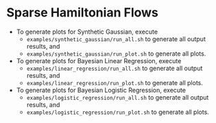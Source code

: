 # Sparse Hamiltonian Flows

* To generate plots for Synthetic Gaussian, execute 
    * `examples/synthetic_gaussian/run_all.sh` to generate all output results, and
    * `examples/synthetic_gaussian/run_plot.sh` to generate all plots.
* To generate plots for Bayesian Linear Regression, execute 
    * `examples/linear_regression/run_all.sh` to generate all output results, and
    * `examples/linear_regression/run_plot.sh` to generate all plots.
* To generate plots for Bayesian Logistic Regression, execute 
    * `examples/logistic_regression/run_all.sh` to generate all output results, and 
    * `examples/logistic_regression/run_plot.sh` to generate all plots.